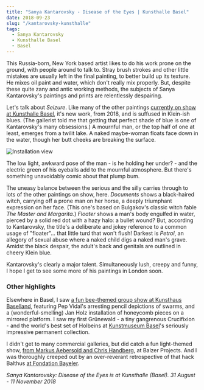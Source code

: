 ```yaml
---
title: "Sanya Kantarovsky - Disease of the Eyes | Kunsthalle Basel"
date: 2018-09-23
slug: "/kantarovsky-kunsthalle"
tags:
  - Sanya Kantarovsky
  - Kunsthalle Basel
  - Basel
---
```


This Russia-born, New York based artist likes to do his work prone on the ground, with people around to talk to. Stray brush strokes and other little mistakes are usually left in the final painting, to better build up its texture. He mixes oil paint and water, which don't really mix properly. But, despite these quite zany and antic working methods, the subjects of Sanya Kantarovsky's paintings and prints are relentlessly despairing.


Let's talk about *Seizure*. Like many of the other paintings [currently on show at Kunsthalle Basel](https://www.kunsthallebasel.ch/en/exhibition/sanya_kantarovsky/), it's new work, from 2018, and is suffused in Klein-ish blues. (The gallerist told me that getting that perfect shade of blue is one of Kantarovsky's many obsessions.) A mournful man, or the top half of one at least, emerges from a twilit lake. A naked maybe-woman floats face down in the water, though her butt cheeks are breaking the surface.

![Installation view](/kantarovsky-kunsthalle.jpg)

The low light, awkward pose of the man - is he holding her under? - and the electric green of his eyeballs add to the mournful atmosphere. But there's something unavoidably comic about that plump bum.

The uneasy balance between the serious and the silly carries through to lots of the other paintings on show, here. *Documents* shows a black-haired witch, carrying off a prone man on her horse, a deeply triumphant expression on her face. (This one's based on Bulgakov's classic witch fable *The Master and Margarita*.) *Floater* shows a man's body engulfed in water, pierced by a solid red dot with a hazy halo: a bullet wound? But, according to Kantarovsky, the title's a deliberate and jokey reference to a common usage of "floater"... that little turd that won't flush! Darkest is *Petrol*, an allegory of sexual abuse where a naked child digs a naked man's grave. Amidst the black despair, the adult's back and genitals are outlined in cheery Klein blue.

Kantarovsky's clearly a major talent. Simultaneously lush, creepy and funny, I hope I get to see some more of his paintings in London soon.

### Other highlights

Elsewhere in Basel, I saw [a fun bee-themed group show at Kunsthaus Baselland](https://kunsthausbaselland.ch/ausstellungen/beehave), featuring Pep Vidal's arresting pencil depictions of swarms, and a (wonderful-smelling) Jan Holz installation of honeycomb pieces on a mirrored platform. I saw my first Grünewald - a tiny gangrenous Crucifixion - and the world's best set of Holbeins at [Kunstmuseum Basel](https://kunstmuseumbasel.ch/)'s seriously impressive permanent collection.

I didn't get to many commercial galleries, but did catch a fun light-themed show, [from Markus Aebersold and Chris Handberg](http://balzerprojects.com/absolute-solids/), at Balzer Projects. And I was thoroughly creeped out by an over-reverant retrospective of that hack Balthus [at Fondation Bayeler](https://www.fondationbeyeler.ch/en/collection/).

*Sanya Kantarovsky: Disease of the Eyes is at Kunsthalle (Basel). 31 August - 11 November 2018*
